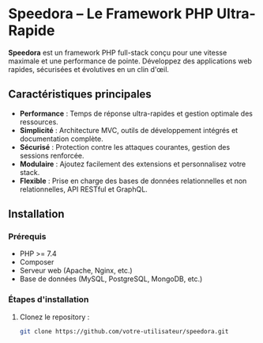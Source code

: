 # Speedora – Le Framework PHP Ultra-Rapide

**Speedora** est un framework PHP full-stack conçu pour une vitesse maximale et une performance de pointe. Développez des applications web rapides, sécurisées et évolutives en un clin d'œil.

## Caractéristiques principales

- **Performance** : Temps de réponse ultra-rapides et gestion optimale des ressources.
- **Simplicité** : Architecture MVC, outils de développement intégrés et documentation complète.
- **Sécurisé** : Protection contre les attaques courantes, gestion des sessions renforcée.
- **Modulaire** : Ajoutez facilement des extensions et personnalisez votre stack.
- **Flexible** : Prise en charge des bases de données relationnelles et non relationnelles, API RESTful et GraphQL.

## Installation

### Prérequis
- PHP >= 7.4
- Composer
- Serveur web (Apache, Nginx, etc.)
- Base de données (MySQL, PostgreSQL, MongoDB, etc.)

### Étapes d'installation

1. Clonez le repository :

   ```bash
   git clone https://github.com/votre-utilisateur/speedora.git
